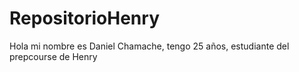 # RepositorioHenry
Hola mi nombre es Daniel Chamache, tengo 25 años, estudiante del prepcourse de Henry